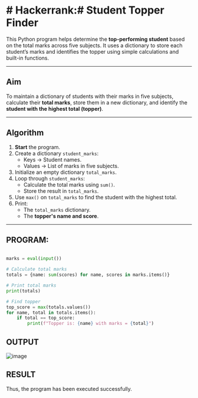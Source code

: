 # #  Hackerrank:#  Student Topper Finder

This Python program helps determine the **top-performing student** based on the total marks across five subjects. It uses a dictionary to store each student’s marks and identifies the topper using simple calculations and built-in functions.

---

##  Aim

To maintain a dictionary of students with their marks in five subjects, calculate their **total marks**, store them in a new dictionary, and identify the **student with the highest total (topper)**.

---

##  Algorithm

1. **Start** the program.
2. Create a dictionary `student_marks`:
   - Keys → Student names.
   - Values → List of marks in five subjects.
3. Initialize an empty dictionary `total_marks`.
4. Loop through `student_marks`:
   - Calculate the total marks using `sum()`.
   - Store the result in `total_marks`.
5. Use `max()` on `total_marks` to find the student with the highest total.
6. Print:
   - The `total_marks` dictionary.
   - The **topper's name and score**.

---

##  PROGRAM:

```python

marks = eval(input())

# Calculate total marks
totals = {name: sum(scores) for name, scores in marks.items()}

# Print total marks
print(totals)

# Find topper
top_score = max(totals.values())
for name, total in totals.items():
    if total == top_score:
        print(f"Topper is: {name} with marks = {total}")

```

## OUTPUT

![image](https://github.com/user-attachments/assets/ac8606c0-9694-4c4e-82fb-37778d9cc1ce)

## RESULT

Thus, the program has been executed successfully.
